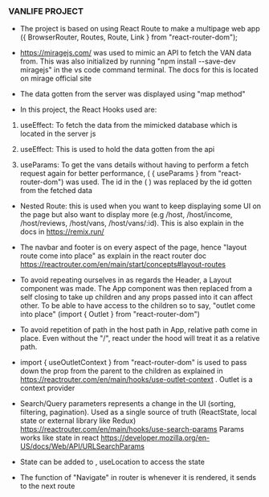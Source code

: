 ### VANLIFE PROJECT

- The project is based on using React Route to make a multipage web app ({ BrowserRouter, Routes, Route, Link } from "react-router-dom");

- https://miragejs.com/ was used to mimic an API to fetch the VAN data from. This was also initialized by running "npm install --save-dev miragejs" in the vs code command terminal. The docs for this is located on mirage official site

- The data gotten from the server was displayed using "map method"

- In this project, the React Hooks used are:

1. useEffect: To fetch the data from the mimicked database which is located in the server js

2. useEffect: This is used to hold the data gotten from the api

3. useParams: To get the vans details without having to perform a fetch request again for better performance, ( { useParams } from "react-router-dom") was used. The id in the ( <Route path="/vans/:id"/>) was replaced by the id gotten from the fetched data

- Nested Route: this is used when you want to keep displaying some UI on the page but also want to display more (e.g /host, /host/income, /host/reviews, /host/vans, /host/vans/:id). This is also explain in the docs in https://remix.run/

- The navbar and footer is on every aspect of the page, hence "layout route come into place" as explain in the react router doc https://reactrouter.com/en/main/start/concepts#layout-routes

- To avoid repeating ourselves in as regards the Header, a Layout component was made. The App component was then replaced from a self closing <Route> to take up children and any props passed into it can affect other.
  To be able to have access to the children so to say, "outlet come into place" (import { Outlet } from "react-router-dom")

- To avoid repetition of path in the host path in App, relative path come in place. Even without the "/", react under the hood will treat it as a relative path.

- import { useOutletContext } from "react-router-dom" is used to pass down the prop from the parent <Outlet /> to the children as explained in https://reactrouter.com/en/main/hooks/use-outlet-context . Outlet is a context provider

- Search/Query parameters represents a change in the UI (sorting, filtering, pagination). Used as a single source of truth (ReactState, local state or external library like Redux) https://reactrouter.com/en/main/hooks/use-search-params
  Params works like state in react https://developer.mozilla.org/en-US/docs/Web/API/URLSearchParams

- State can be added to <Link> , useLocation to access the state

- The function of "Navigate" in router is whenever it is rendered, it sends to the next route
